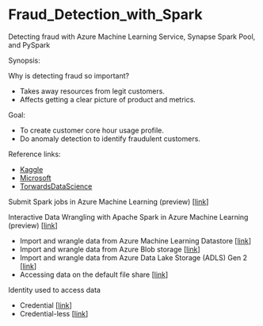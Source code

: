 # Fraud_Detection_with_Spark
Detecting fraud with Azure Machine Learning Service, Synapse Spark Pool, and PySpark

Synopsis:

Why is detecting fraud so important?
- Takes away resources from legit customers.
- Affects getting a clear picture of product and metrics.

Goal:
- To create customer core hour usage profile.
- Do anomaly detection to identify fraudulent customers.

Reference links:
- [Kaggle]('https://www.kaggle.com/c/ieee-fraud-detection/data')
- [Microsoft]('https://learn.microsoft.com/en-us/azure/machine-learning/interactive-data-wrangling-with-apache-spark-azure-ml#interactive-data-wrangling-with-apache-spark')
- [TorwardsDataScience]('https://towardsdatascience.com/using-machine-learning-to-detect-fraud-f204910389cf')

Submit Spark jobs in Azure Machine Learning (preview) [[link](https://learn.microsoft.com/en-us/azure/machine-learning/how-to-submit-spark-jobs?tabs=cli)]

Interactive Data Wrangling with Apache Spark in Azure Machine Learning (preview) [[link](https://learn.microsoft.com/en-us/azure/machine-learning/interactive-data-wrangling-with-apache-spark-azure-ml)]

- Import and wrangle data from Azure Machine Learning Datastore [[link](https://learn.microsoft.com/en-us/azure/machine-learning/interactive-data-wrangling-with-apache-spark-azure-ml#import-and-wrangle-data-from-azure-machine-learning-datastore)]
- Import and wrangle data from Azure Blob storage [[link](https://learn.microsoft.com/en-us/azure/machine-learning/interactive-data-wrangling-with-apache-spark-azure-ml#import-and-wrangle-data-from-azure-blob-storage)]
- Import and wrangle data from Azure Data Lake Storage (ADLS) Gen 2 [[link](https://learn.microsoft.com/en-us/azure/machine-learning/interactive-data-wrangling-with-apache-spark-azure-ml#import-and-wrangle-data-from-azure-data-lake-storage-adls-gen-2)]
- Accessing data on the default file share [[link](https://learn.microsoft.com/en-us/azure/machine-learning/interactive-data-wrangling-with-apache-spark-azure-ml#accessing-data-on-the-default-file-share)]
 

Identity used to access data
 - Credential [[link](https://learn.microsoft.com/en-us/azure/machine-learning/interactive-data-wrangling-with-apache-spark-azure-ml#import-and-wrangle-data-from-azure-blob-storage)]
 - Credential-less [[link](https://learn.microsoft.com/en-us/azure/machine-learning/interactive-data-wrangling-with-apache-spark-azure-ml#import-and-wrangle-data-from-azure-blob-storage)]